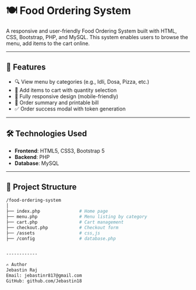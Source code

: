 # 🍽️ Food Ordering System

A responsive and user-friendly Food Ordering System built with HTML, CSS, Bootstrap, PHP, and MySQL. This system enables users to browse the menu, add items to the cart online.

---

## 🚀 Features

- 🔍 View menu by categories (e.g., Idli, Dosa, Pizza, etc.)
- 🛒 Add items to cart with quantity selection
- 📱 Fully responsive design (mobile-friendly)
- 🧾 Order summary and printable bill
- ✅ Order success modal with token generation

---

## 🛠️ Technologies Used

- **Frontend**: HTML5, CSS3, Bootstrap 5
- **Backend**: PHP
- **Database**: MySQL

---

## 📁 Project Structure

```bash
/food-ordering-system
│
├── index.php               # Home page
├── menu.php                # Menu listing by category
├── cart.php                # Cart management
├── checkout.php            # Checkout form
├── /assets                 # css,js
├── /config                 # database.php


------------

✍️ Author
Jebastin Raj
Email: jebastinr817@gmail.com
GitHub: github.com/Jebastin18

